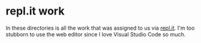 # repl.it work

In these directories is all the work that was assigned to us via [repl.it](repl.it).
I'm too stubborn to use the web editor since I love Visual Studio Code so much.
